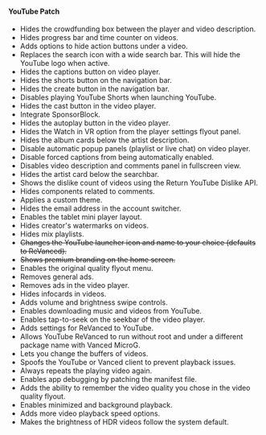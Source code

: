#### **YouTube Patch**

- Hides the crowdfunding box between the player and video description.
- Hides progress bar and time counter on videos.
- Adds options to hide action buttons under a video.
- Replaces the search icon with a wide search bar. This will hide the YouTube logo when active.
- Hides the captions button on video player.
- Hides the shorts button on the navigation bar.
- Hides the create button in the navigation bar.
- Disables playing YouTube Shorts when launching YouTube.
- Hides the cast button in the video player.
- Integrate SponsorBlock.
- Hides the autoplay button in the video player.
- Hides the Watch in VR option from the player settings flyout panel.
- Hides the album cards below the artist description.
- Disable automatic popup panels (playlist or live chat) on video player.
- Disable forced captions from being automatically enabled.
- Disables video description and comments panel in fullscreen view.
- Hides the artist card below the searchbar.
- Shows the dislike count of videos using the Return YouTube Dislike API.
- Hides components related to comments.
- Applies a custom theme.
- Hides the email address in the account switcher.
- Enables the tablet mini player layout.
- Hides creator's watermarks on videos.
- Hides mix playlists.
- ~~Changes the YouTube launcher icon and name to your choice (defaults to ReVanced).~~
- ~~Shows premium branding on the home screen.~~
- Enables the original quality flyout menu.
- Removes general ads.
- Removes ads in the video player.
- Hides infocards in videos.
- Adds volume and brightness swipe controls.
- Enables downloading music and videos from YouTube.
- Enables tap-to-seek on the seekbar of the video player.
- Adds settings for ReVanced to YouTube.
- Allows YouTube ReVanced to run without root and under a different package name with Vanced MicroG.
- Lets you change the buffers of videos.
- Spoofs the YouTube or Vanced client to prevent playback issues.
- Always repeats the playing video again.
- Enables app debugging by patching the manifest file.
- Adds the ability to remember the video quality you chose in the video quality flyout.
- Enables minimized and background playback.
- Adds more video playback speed options.
- Makes the brightness of HDR videos follow the system default.
